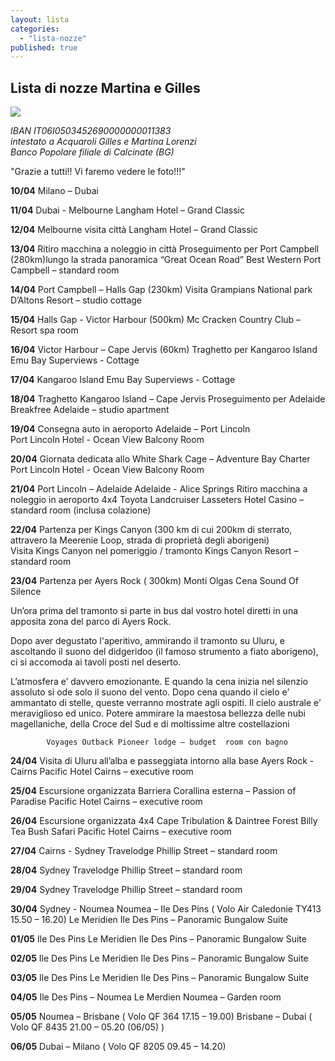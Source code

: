 ```yaml
---
layout: lista
categories: 
  - "lista-nozze"
published: true
---
```




## Lista di nozze Martina e Gilles

![]({{site.baseurl}}/images/Martina%20e%20Gilles.JPG)


<address>
IBAN IT06I0503452690000000011383<br/>
intestato a Acquaroli Gilles e Martina Lorenzi<br/>
Banco Popolare filiale di Calcinate (BG)
</address>

"Grazie a tutti!!
Vi faremo vedere le foto!!!"



**10/04**  	Milano – Dubai 

**11/04** 	Dubai  - Melbourne 
			Langham Hotel – Grand Classic

**12/04**	Melbourne visita città
			Langham Hotel – Grand Classic

**13/04**	Ritiro macchina a noleggio in città 
			Proseguimento per Port Campbell (280km)lungo la strada 						panoramica “Great Ocean Road”
			Best Western Port Campbell – standard room

**14/04** 	Port Campbell – Halls Gap (230km) 
			Visita Grampians National park 
			D’Altons Resort – studio cottage

**15/04**	Halls Gap - Victor Harbour (500km) 
			Mc Cracken Country Club  – Resort spa room 

**16/04** 	Victor Harbour – Cape Jervis (60km) 
			Traghetto per Kangaroo Island 
			Emu Bay Superviews  - Cottage

**17/04**	Kangaroo Island 
			Emu Bay Superviews  - Cottage 

**18/04**	Traghetto Kangaroo Island – Cape Jervis 
			Proseguimento per Adelaide 
			Breakfree Adelaide – studio apartment

**19/04**	Consegna auto in aeroporto 
			Adelaide – Port Lincoln  
			Port Lincoln Hotel  - Ocean View Balcony Room

**20/04**	Giornata dedicata allo White Shark Cage – Adventure Bay Charter 
 			Port Lincoln Hotel  - Ocean View Balcony Room

**21/04** 	Port Lincoln – Adelaide
			Adelaide - Alice Springs 
			Ritiro macchina a noleggio in aeroporto  4x4 Toyota Landcruiser 
			Lasseters Hotel Casino – standard room (inclusa colazione)

**22/04**	Partenza per Kings Canyon (300 km di cui 200km di sterrato, 				attravero la Meerenie Loop, strada di proprietà degli aborigeni)		
			Visita Kings Canyon nel pomeriggio / tramonto 
			Kings Canyon Resort – standard room

**23/04** 	Partenza per Ayers Rock ( 300km) 
			Monti Olgas 
			Cena Sound Of Silence 

Un’ora prima del tramonto si parte in bus dal vostro hotel diretti in una apposita zona del parco di Ayers Rock. 

Dopo aver degustato l'aperitivo, ammirando il tramonto su Uluru, e ascoltando il suono del didgeridoo (il famoso strumento a fiato aborigeno), ci si accomoda ai tavoli posti nel deserto.

L’atmosfera e’ davvero emozionante. E quando la cena inizia nel silenzio assoluto si ode solo il suono del vento. Dopo cena quando il cielo e’ ammantato di stelle, queste verranno mostrate agli ospiti. Il cielo australe e’ meraviglioso ed unico. Potere ammirare la maestosa bellezza delle nubi magellaniche, della Croce del Sud e di moltissime altre 
costellazioni

			Voyages Outback Pioneer lodge – budget  room con bagno

**24/04**	Visita di Uluru all’alba  e passeggiata intorno alla base 
			Ayers Rock  - Cairns 
			Pacific Hotel Cairns – executive room

**25/04** 	Escursione organizzata Barriera Corallina esterna – Passion of 				Paradise 
			Pacific Hotel Cairns – executive room 

**26/04**	Escursione organizzata 4x4  Cape Tribulation & Daintree Forest 				Billy Tea Bush Safari 
			Pacific Hotel Cairns – executive room 

**27/04**	Cairns - Sydney 
			Travelodge Phillip Street – standard room 

**28/04** 	Sydney 
          	Travelodge Phillip Street – standard room

**29/04** 	Sydney 
			Travelodge Phillip Street – standard room

**30/04**  	Sydney  - Noumea 
		   	Noumea – Ile Des Pins ( Volo Air Caledonie TY413 15.50 – 16.20) 
       		Le Meridien Ile Des Pins – Panoramic Bungalow Suite 
        
**01/05** 	Ile Des Pins 
			Le Meridien Ile Des Pins – Panoramic Bungalow Suite 
        
**02/05** 	Ile Des Pins
			Le Meridien Ile Des Pins – Panoramic Bungalow Suite 
        
**03/05**	Ile Des Pins 
			Le Meridien Ile Des Pins – Panoramic Bungalow Suite 

**04/05** 	Ile Des Pins – Noumea 
			Le Merdien Noumea – Garden room 
        
**05/05** 	Noumea – Brisbane ( Volo QF 364 17.15 – 19.00) 
			Brisbane – Dubai ( Volo QF 8435 21.00 – 05.20 (06/05) )

**06/05**	Dubai – Milano ( Volo QF 8205 09.45 – 14.20)
